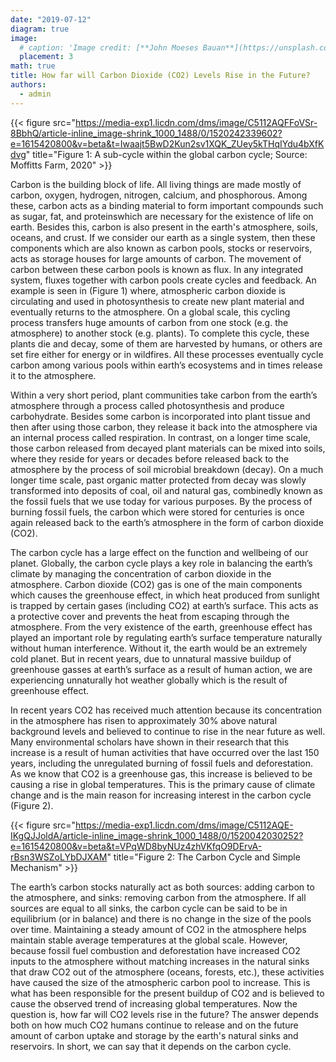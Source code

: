 ```yaml
---
date: "2019-07-12"
diagram: true
image:
  # caption: 'Image credit: [**John Moeses Bauan**](https://unsplash.com/photos/OGZtQF8iC0g)'
  placement: 3
math: true
title: How far will Carbon Dioxide (CO2) Levels Rise in the Future?
authors:
  - admin
---
```


{{< figure src="https://media-exp1.licdn.com/dms/image/C5112AQFFoVSr-8BbhQ/article-inline_image-shrink_1000_1488/0/1520242339602?e=1615420800&v=beta&t=Iwaajt5BwD2Kun2sv1XQK_ZUey5kTHqIYdu4bXfKdvg" title="Figure 1: A sub-cycle within the global carbon cycle; Source: Moffitts Farm, 2020" >}}


Carbon is the building block of life. All living things are made mostly of carbon, oxygen, hydrogen,
nitrogen, calcium, and phosphorous. Among these, carbon acts as a binding material to form important compounds such as sugar, fat, and proteinswhich are necessary for the existence of life on
earth. Besides this, carbon is also present in the
earth's atmosphere, soils, oceans, and crust. If
we consider our earth as a single system, then
these components which are also known as
carbon pools, stocks or reservoirs, acts as
storage houses for large amounts of carbon.
The movement of carbon between these carbon
pools is known as flux. In any integrated
system, fluxes together with carbon pools
create cycles and feedback. An example is seen
in (Figure 1) where, atmospheric carbon
dioxide is circulating and used in photosynthesis to create new plant material and eventually returns to the atmosphere.
On a global scale, this cycling process transfers huge amounts of carbon from one stock (e.g. the atmosphere) to another stock (e.g. plants). To complete this cycle, these plants die and decay, some of them are harvested by humans, or others are set fire either for energy or in wildfires. 
All these processes eventually cycle carbon among various pools within earth’s ecosystems and in times release it to the atmosphere.

Within a very short period, plant communities take carbon from the earth’s atmosphere through a process
called photosynthesis and produce carbohydrate. Besides some carbon is incorporated into plant tissue and
then after using those carbon, they release it back into the atmosphere via an internal process called
respiration. In contrast, on a longer time scale, those carbon released from decayed plant materials can be
mixed into soils, where they reside for years or decades before released back to the atmosphere by the
process of soil microbial breakdown (decay). On a much longer time scale, past organic matter protected
from decay was slowly transformed into deposits of coal, oil and natural gas, combinedly known as the
fossil fuels that we use today for various purposes. By the process of burning fossil fuels, the carbon which
were stored for centuries is once again released back to the earth’s atmosphere in the form of carbon dioxide
(CO2).

The carbon cycle has a large effect on the function and wellbeing of our planet. Globally, the carbon cycle
plays a key role in balancing the earth’s climate by managing the concentration of carbon dioxide in the
atmosphere. Carbon dioxide (CO2) gas is one of the main components which causes the greenhouse effect,
in which heat produced from sunlight is trapped by certain gases (including CO2) at earth’s surface. This
acts as a protective cover and prevents the heat from escaping through the atmosphere. From the very existence of the earth, greenhouse effect has played an important role by regulating earth’s surface
temperature naturally without human interference. Without it, the earth would be an extremely cold planet.
But in recent years, due to unnatural massive buildup of greenhouse gasses at earth’s surface as a result of
human action, we are experiencing unnaturally hot weather globally which is the result of greenhouse effect.

In recent years CO2 has received much attention
because its concentration in the atmosphere has risen to
approximately 30% above natural background levels
and believed to continue to rise in the near future as
well. Many environmental scholars have shown in their
research that this increase is a result of human activities
that have occurred over the last 150 years, including the
unregulated burning of fossil fuels and deforestation.
As we know that CO2 is a greenhouse gas, this increase
is believed to be causing a rise in global temperatures.
This is the primary cause of climate change and is the
main reason for increasing interest in the carbon cycle
(Figure 2).

{{< figure src="https://media-exp1.licdn.com/dms/image/C5112AQE-IKgQJJoldA/article-inline_image-shrink_1000_1488/0/1520042030252?e=1615420800&v=beta&t=VPqWD8byNUz4zhVKfqO9DErvA-rBsn3WSZoLYbDJXAM" title="Figure 2: The Carbon Cycle and Simple Mechanism" >}}

The earth’s carbon stocks naturally act as both sources: adding carbon to the atmosphere, and sinks:
removing carbon from the atmosphere. If all sources are equal to all sinks, the carbon cycle can be said to
be in equilibrium (or in balance) and there is no change in the size of the pools over time. Maintaining a
steady amount of CO2 in the atmosphere helps maintain stable average temperatures at the global scale.
However, because fossil fuel combustion and deforestation have increased CO2 inputs to the atmosphere
without matching increases in the natural sinks that draw CO2 out of the atmosphere (oceans, forests, etc.),
these activities have caused the size of the atmospheric carbon pool to increase. This is what has been
responsible for the present buildup of CO2 and is believed to cause the observed trend of increasing global
temperatures. Now the question is, how far will CO2 levels rise in the future? The answer depends both on
how much CO2 humans continue to release and on the future amount of carbon uptake and storage by the
earth's natural sinks and reservoirs. In short, we can say that it depends on the carbon cycle.